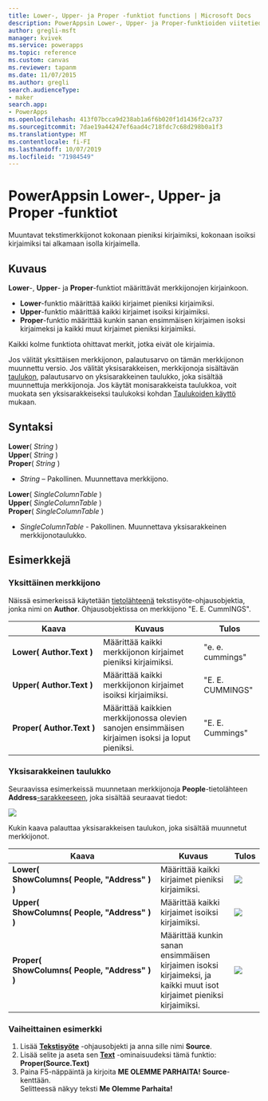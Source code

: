 ```yaml
---
title: Lower-, Upper- ja Proper -funktiot functions | Microsoft Docs
description: PowerAppsin Lower-, Upper- ja Proper-funktioiden viitetiedot mukaan lukien syntaksi ja esimerkit
author: gregli-msft
manager: kvivek
ms.service: powerapps
ms.topic: reference
ms.custom: canvas
ms.reviewer: tapanm
ms.date: 11/07/2015
ms.author: gregli
search.audienceType:
- maker
search.app:
- PowerApps
ms.openlocfilehash: 413f07bcca9d238ab1a6f6b020f1d1436f2ca737
ms.sourcegitcommit: 7dae19a44247ef6aad4c718fdc7c68d298b0a1f3
ms.translationtype: MT
ms.contentlocale: fi-FI
ms.lasthandoff: 10/07/2019
ms.locfileid: "71984549"
---
```

# <a name="lower-upper-and-proper-functions-in-powerapps"></a>PowerAppsin Lower-, Upper- ja Proper -funktiot
Muuntavat tekstimerkkijonot kokonaan pieniksi kirjaimiksi, kokonaan isoiksi kirjaimiksi tai alkamaan isolla kirjaimella.

## <a name="description"></a>Kuvaus
**Lower**-, **Upper**- ja **Proper**-funktiot määrittävät merkkijonojen kirjainkoon.

* **Lower**-funktio määrittää kaikki kirjaimet pieniksi kirjaimiksi.
* **Upper**-funktio määrittää kaikki kirjaimet isoiksi kirjaimiksi.
* **Proper**-funktio määrittää kunkin sanan ensimmäisen kirjaimen isoksi kirjaimeksi ja kaikki muut kirjaimet pieniksi kirjaimiksi.

Kaikki kolme funktiota ohittavat merkit, jotka eivät ole kirjaimia.

Jos välität yksittäisen merkkijonon, palautusarvo on tämän merkkijonon muunnettu versio.  Jos välität yksisarakkeisen, merkkijonoja sisältävän [taulukon](../working-with-tables.md), palautusarvo on yksisarakkeinen taulukko, joka sisältää muunnettuja merkkijonoja. Jos käytät monisarakkeista taulukkoa, voit muokata sen yksisarakkeiseksi taulukoksi kohdan [Taulukoiden käyttö](../working-with-tables.md) mukaan.

## <a name="syntax"></a>Syntaksi
**Lower**( *String* )<br>**Upper**( *String* )<br>**Proper**( *String* )

* *String* – Pakollinen. Muunnettava merkkijono.

**Lower**( *SingleColumnTable* )<br>**Upper**( *SingleColumnTable* )<br>**Proper**( *SingleColumnTable* )

* *SingleColumnTable* - Pakollinen. Muunnettava yksisarakkeinen merkkijonotaulukko.

## <a name="examples"></a>Esimerkkejä
### <a name="single-string"></a>Yksittäinen merkkijono
Näissä esimerkeissä käytetään [tietolähteenä](../working-with-data-sources.md) tekstisyöte-ohjausobjektia, jonka nimi on **Author**. Ohjausobjektissa on merkkijono "E. E. CummINGS".

| Kaava | Kuvaus | Tulos |
| --- | --- | --- |
| **Lower(&nbsp;Author.Text&nbsp;)** |Määrittää kaikki merkkijonon kirjaimet pieniksi kirjaimiksi. |"e. e. cummings" |
| **Upper(&nbsp;Author.Text&nbsp;)** |Määrittää kaikki merkkijonon kirjaimet isoiksi kirjaimiksi. |"E. E. CUMMINGS" |
| **Proper(&nbsp;Author.Text&nbsp;)** |Määrittää kaikkien merkkijonossa olevien sanojen ensimmäisen kirjaimen isoksi ja loput pieniksi. |"E. E. Cummings" |

### <a name="single-column-table"></a>Yksisarakkeinen taulukko
Seuraavissa esimerkeissä muunnetaan merkkijonoja **People**-tietolähteen **Address**[-sarakkeeseen](../working-with-tables.md#columns), joka sisältää seuraavat tiedot:

![](media/function-lower-upper-proper/people-table.png)

Kukin kaava palauttaa yksisarakkeisen taulukon, joka sisältää muunnetut merkkijonot.

| Kaava | Kuvaus | Tulos |
| --- | --- | --- |
| **Lower( ShowColumns(&nbsp;People,&nbsp;"Address"&nbsp;) )** |Määrittää kaikki kirjaimet pieniksi kirjaimiksi. |<style> img { max-width:none; } </style> ![](media/function-lower-upper-proper/people-table-lower.png) |
| **Upper( ShowColumns(&nbsp;People,&nbsp;"Address"&nbsp;) )** |Määrittää kaikki kirjaimet isoiksi kirjaimiksi. |![](media/function-lower-upper-proper/people-table-upper.png) |
| **Proper( ShowColumns(&nbsp;People,&nbsp;"Address"&nbsp;) )** |Määrittää kunkin sanan ensimmäisen kirjaimen isoksi kirjaimeksi, ja kaikki muut isot kirjaimet pieniksi kirjaimiksi. |![](media/function-lower-upper-proper/people-table-proper.png) |

### <a name="step-by-step-example"></a>Vaiheittainen esimerkki
1. Lisää **[Tekstisyöte](../controls/control-text-input.md)** -ohjausobjekti ja anna sille nimi **Source**.
2. Lisää selite ja aseta sen **[Text](../controls/properties-core.md)** -ominaisuudeksi tämä funktio:<br>**Proper(Source.Text)**
3. Paina F5-näppäintä ja kirjoita **ME OLEMME PARHAITA!** **Source**-kenttään.<br>Selitteessä näkyy teksti **Me Olemme Parhaita!**

